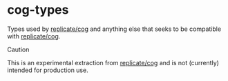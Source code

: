 # cog-types
Types used by [replicate/cog] and anything else that seeks to be compatible with [replicate/cog].

> [!CAUTION]
> This is an experimental extraction from [replicate/cog] and is not (currently) intended for production use.

[replicate/cog]: https://github.com/replicate/cog
